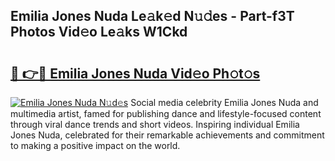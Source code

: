 ## Emilia Jones Nuda Le𝚊k𝚎d N𝚞𝚍es - Part-f3T Photos Vid𝚎o Le𝚊ks W1Ckd

# <h2><a href="http://fbeqhx.evod.top/?m=Emilia+Jones+Nuda">🔗 👉🔴 Emilia Jones Nuda Vid𝚎o Ph𝚘t𝚘s</a></h2>

[![Emilia Jones Nuda N𝚞d𝚎s](https://i.imgur.com/8V9OHl7.gif)](http://fbeqhx.evod.top/?m=Emilia+Jones+Nuda)
Social media celebrity Emilia Jones Nuda and multimedia artist, famed for publishing dance and lifestyle-focused content through viral dance trends and short videos. Inspiring individual Emilia Jones Nuda, celebrated for their remarkable achievements and commitment to making a positive impact on the world. 
